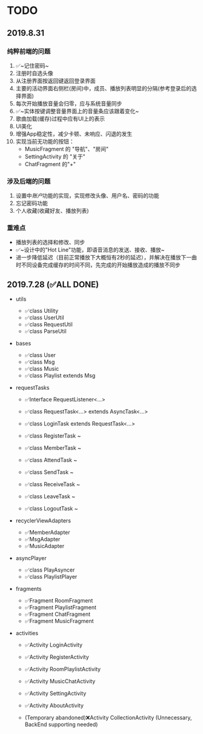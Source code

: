 # TODO

## 2019.8.31

### 纯粹前端的问题

1. ✅~记住密码~
2. 注册时自选头像
3. 从注册界面按返回键返回登录界面
4. 主要的活动界面右侧栏(房间)中，成员、播放列表明显的分隔(参考登录后的选择界面)
5. 每次开始播放音量会归零，应与系统音量同步
6. ✅~实体按键调整音量界面上的音量条应该跟着变化~
7. 歌曲加载(缓存)过程中应有UI上的表示
8. UI美化
9. 增强App稳定性，减少卡顿、未响应、闪退的发生
10. 实现当前无功能的按钮：
    - MusicFragment 的 "导航"、"房间"
    - SettingActivity 的 "关于"
    - ChatFragment 的"+"
    
### 涉及后端的问题

1. 设置中*账户*功能的实现，实现修改头像、用户名、密码的功能
2. 忘记密码功能
3. 个人收藏(收藏好友、播放列表)

### 重难点

- 播放列表的选择和修改、同步
- ✅~设计中的"Hot Line"功能，即语音消息的发送、接收、播放~
- 进一步降低延迟（目前正常播放下大概恒有2秒的延迟），并解决在播放下一曲时不同设备完成缓存的时间不同，先完成的开始播放造成的播放不同步

## 2019.7.28 (✅ALL DONE)

- utils
    * ✅class Utility
    * ✅class UserUtil
    * ✅class RequestUtil
    * ✅class ParseUtil

- bases
    * ✅class User
    * ✅class Msg
    * ✅class Music
    * ✅class Playlist extends Msg

- requestTasks
    * ✅Interface RequestListener<...>

    * ✅class RequestTask<...> extends AsyncTask<...>
    * ✅class LoginTask extends RequestTask<...>
    * ✅class RegisterTask ~
    * ✅class MemberTask ~
    * ✅class AttendTask ~
    * ✅class SendTask ~
    * ✅class ReceiveTask ~
    * ✅class LeaveTask ~
    * ✅class LogoutTask ~

- recyclerViewAdapters
    * ✅MemberAdapter
    * ✅MsgAdapter
    * ✅MusicAdapter

- asyncPlayer
    * ✅class PlayAsyncer
    * ✅class PlaylistPlayer

- fragments
    * ✅Fragment RoomFragment
    * ✅Fragment PlaylistFragment
    * ✅Fragment ChatFragment
    * ✅Fragment MusicFragment

- activities
    * ✅Activity LoginActivity
    * ✅Activity RegisterActivity

    * ✅Activity RoomPlaylistActivity
    * ✅Activity MusicChatActivity

    * ✅Activity SettingActivity
    * ✅Activity AboutActivity

    * (Temporary abandoned)❌Activity CollectionActivity (Unnecessary, BackEnd supporting needed)